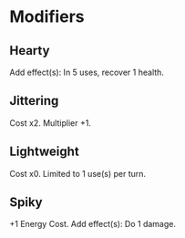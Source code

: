 # Modifiers

## Hearty

Add effect(s): In 5 uses, recover 1 health.

## Jittering

Cost x2. Multiplier +1.

## Lightweight

Cost x0. Limited to 1 use(s) per turn.

## Spiky

+1 Energy Cost. Add effect(s): Do 1 damage.